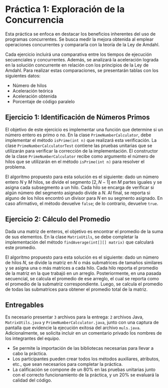 # Práctica 1: Exploración de la Concurrencia

Esta práctica se enfoca en destacar los beneficios inherentes del uso de programas concurrentes. Se busca medir la mejora obtenida al emplear operaciones concurrentes y compararla con la teoría de la Ley de Amdahl.

Cada ejercicio incluirá una comparativa entre los tiempos de ejecución secuenciales y concurrentes. Además, se analizará la aceleración lograda en la solución concurrente en relación con los principios de la Ley de Amdahl. Para realizar estas comparaciones, se presentarán tablas con los siguientes datos:

- Número de hilos
- Aceleración teórica
- Aceleración obtenida
- Porcentaje de código paralelo

## Ejercicio 1: Identificación de Números Primos

El objetivo de este ejercicio es implementar una función que determine si un número entero es primo o no. En la clase `PrimeNumberCalculator`, debe implementar el método `isPrime(int n)` que realizará esta verificación. La clase `PrimeNumberCalculatorTest` contiene las pruebas unitarias que se utilizarán para verificar la corrección de la implementación. El constructor de la clase `PrimeNumberCalculator` recibe como argumento el número de hilos que se utilizarán en el método `isPrime(int n)` para resolver el problema.

El algoritmo propuesto para esta solución es el siguiente: dado un número entero $N$ y $M$ hilos, se divide el segmento $[2,N−1]$ en $M$ partes iguales y se asigna cada subsegmento a un hilo. Cada hilo se encarga de verificar si algún número del segmento asignado divide a $N$. Al final, se reporta si alguno de los hilos encontró un divisor para $N$ en su segmento asignado. En caso afirmativo, el método devuelve `false`; de lo contrario, devuelve `true`.

## Ejercicio 2: Cálculo del Promedio

Dada una matriz de enteros, el objetivo es encontrar el promedio de la suma de sus elementos. En la clase `MatrixUtils`, se debe completar la implementación del método `findAverage(int[][] matrix)` que calculará este promedio.

El algoritmo propuesto para esta solución es el siguiente: dado un número de hilos $N$, se divide la matriz en $N$ o más submatrices de tamaños similares y se asigna una o más matrices a cada hilo. Cada hilo reporta el promedio de la matriz en la que trabajó en un arreglo. Posteriormente, en una pasada secuencial, se calcula el promedio de ese arreglo, el cual se reporta como el promedio de la submatriz correspondiente. Luego, se calcula el promedio de todas las submatrices para obtener el promedio total de la matriz.

## Entregables

Es necesario presentar `3` archivos para la entrega: `2` archivos Java, `MatrixUtils.java` y `PrimeNumberCalculator.java`, junto con una captura de pantalla que evidencie la ejecución exitosa del archivo `muls.java`. Adicionalmente, se solicita incluir en un comentario privado los nombres de los integrantes del equipo.

- Se permite la importación de las bibliotecas necesarias para llevar a cabo la práctica.
- Los participantes pueden crear todos los métodos auxiliares, atributos, etc., que sean necesarios para completar la práctica.
- La calificación se compone de un 80% en las pruebas unitarias junto con el correcto funcionamiento de la práctica, y un 20% se evaluará la calidad del código.
